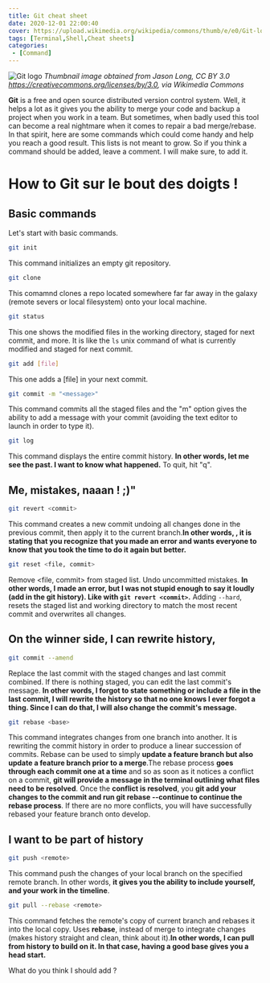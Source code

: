```yaml
---
title: Git cheat sheet
date: 2020-12-01 22:00:40
cover: https://upload.wikimedia.org/wikipedia/commons/thumb/e/e0/Git-logo.svg/200px-Git-logo.svg.png
tags: [Terminal,Shell,Cheat sheets]
categories:
 - [Command]
---
```


![Git logo](https://upload.wikimedia.org/wikipedia/commons/thumb/e/e0/Git-logo.svg/200px-Git-logo.svg.png)
*Thumbnail image obtained from Jason Long, CC BY 3.0 <https://creativecommons.org/licenses/by/3.0>, via Wikimedia Commons* 

**Git** is a free and open source distributed version control system. Well, it helps a lot as it gives you the ability to merge your code and backup a project when you work in a team.
But sometimes, when badly used this tool can become a real nightmare when it comes to repair a bad merge/rebase.
In that spirit, here are some commands which could come handy and help you reach a good result. This lists is not meant to grow. So if you think a command should be added, leave a comment. I will make sure, to add it.

# How to Git sur le bout des doigts !

## Basic commands

Let's start with basic commands.

```bash 
git init
```
This command initializes an empty git repository.

```bash
git clone
```
This comamnd clones a repo located somewhere far far away in the galaxy (remote severs or local filesystem) onto your local machine.

```bash
git status
```
This one shows the modified files in the working directory, staged for next commit, and more. It is like the `ls` unix command of what is currently modified and staged for next commit.

```bash
git add [file]
```
This one adds a [file] in your next commit.

```bash
git commit -m "<message>"
```
This command commits all the staged files and the "m" option gives the ability to add a message with your commit (avoiding the text editor to launch in order to type it).

```bash
git log
```
This command displays the entire commit history. **In other words, let me see the past. I want to know what happened.**
To quit, hit "q".


## Me, mistakes, naaan ! ;)"

```bash
git revert <commit>
```
This command creates a new commit undoing all changes done in the previous commit, then apply it to the current branch.**In other words, , it is stating that you recognize that you made an error and wants everyone to know that you took the time to do it again but better.**

```bash 
git reset <file, commit>
```
Remove <file, commit> from staged list. Undo uncommitted mistakes. **In other words, I made an error, but I was not stupid enough to say it loudly (add in the git history). Like with `git revert <commit>`.** Adding `--hard`, resets the staged list and working directory to match the most recent commit and overwrites all changes.


## On the winner side, I can rewrite history, 

```bash
git commit --amend
```
Replace the last commit with the staged changes and last commit combined. If there is nothing staged, you can edit the last commit's message. **In other words, I forgot to state something or include a file in the last commit, I will rewrite the history so that no one knows I ever forgot a thing. Since I can do that, I will also change the commit's message.**


```bash
git rebase <base>
```
This command integrates changes from one branch into another. It is rewriting the commit history in order to produce a linear succession of commits. 
Rebase can be used to simply **update a feature branch but also update a feature branch prior to a merge**.The rebase process **goes through each commit one at a time** and so as soon as it notices a conflict on a commit, **git will provide a message in the terminal outlining what files need to be resolved**. Once the **conflict is resolved**, you **git add your changes to the commit and run git rebase --continue to continue the rebase process**. If there are no more conflicts, you will have successfully rebased your feature branch onto develop.


## I want to be part of history

```bash 
git push <remote>
```
This command push the changes of your local branch on the specified remote branch. In other words, **it gives you the ability to include yourself, and your work in the timeline**.

```bash
git pull --rebase <remote>
```
This command fetches the remote's copy of current branch and rebases it into the local copy. Uses **rebase**, instead of merge to integrate changes (makes history straight and clean, think about it).**In other words, I can pull from history to build on it. In that case, having a good base gives you a head start.**

What do you think I should add ?